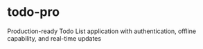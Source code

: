 # todo-pro
Production-ready Todo List application with authentication, offline capability, and real-time updates
